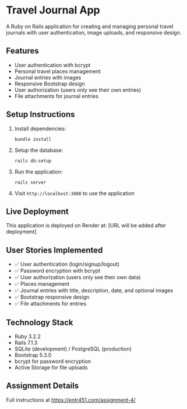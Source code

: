 # Travel Journal App

A Ruby on Rails application for creating and managing personal travel journals with user authentication, image uploads, and responsive design.

## Features

- User authentication with bcrypt
- Personal travel places management
- Journal entries with images
- Responsive Bootstrap design
- User authorization (users only see their own entries)
- File attachments for journal entries

## Setup Instructions

1. Install dependencies:
   ```
   bundle install
   ```

2. Setup the database:
   ```
   rails db:setup
   ```

3. Run the application:
   ```
   rails server
   ```

4. Visit `http://localhost:3000` to use the application

## Live Deployment

This application is deployed on Render at: [URL will be added after deployment]

## User Stories Implemented

- ✅ User authentication (login/signup/logout)
- ✅ Password encryption with bcrypt
- ✅ User authorization (users only see their own data)
- ✅ Places management
- ✅ Journal entries with title, description, date, and optional images
- ✅ Bootstrap responsive design
- ✅ File attachments for entries

## Technology Stack

- Ruby 3.2.2
- Rails 7.1.3
- SQLite (development) / PostgreSQL (production)
- Bootstrap 5.3.0
- bcrypt for password encryption
- Active Storage for file uploads

## Assignment Details

Full instructions at https://entr451.com/assignment-4/

